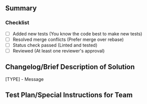 ## Summary
<!-- What existing problem does the pull request solve? -->

### Checklist
- [ ] Added new tests (You know the code best to make new tests)
- [ ] Resolved merge conflicts (Prefer merge over rebase)
- [ ] Status check passed (Linted and tested)
- [ ] Reviewed (At least one reviewer's approval)

## Changelog/Brief Description of Solution
<!--
    Help reviewers by writing your own changelog entry.
    TYPES:      [Add, Change, Fix, or Remove]
    MESSAGE:    What and why
    Examples:
    1. [Add] - Added a new model class for managing recipes
    2. [Change] - Changed storage system to connect to database
    3. [Fix] - Fixed a bug causing misformatting
-->
[TYPE] - Message


## Test Plan/Special Instructions for Team
<!--
    Explain the steps taken to test this update.
    Include screenshots and/or videos if the pull request changes the user interface.
-->
